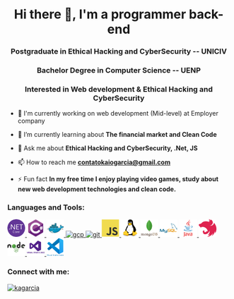 <h1 align="center">Hi there 👋, I'm a programmer back-end</h1>
<h3 align="center"> Postgraduate in Ethical Hacking and CyberSecurity -- UNICIV </h3>
<h3 align="center"> Bachelor Degree in Computer Science -- UENP </h3>
<h3 align="center">Interested in Web development & Ethical Hacking and CyberSecurity </h3>

- 🔭 I'm currently working on web development (Mid-level) at Employer company

- 🌱 I’m currently learning about **The financial market and Clean Code**

- 💬 Ask me about **Ethical Hacking and CyberSecurity, .Net, JS**

- 📫 How to reach me **contatokaiogarcia@gmail.com**

- ⚡ Fun fact **In my free time I enjoy playing video games, study about new web development technologies and clean code.**






<h3 align="left">Languages and Tools:</h3>
<p align="left"> 
    <a href="https://dotnet.microsoft.com/" target="_blank"> 
        <img src="https://github.com/devicons/devicon/blob/master/icons/dotnetcore/dotnetcore-original.svg" alt="dotnet" width="40" height="40"/> 
    </a> 
    <a href="https://learn.microsoft.com/en-us/dotnet/csharp/" target="_blank"> 
        <img src="https://github.com/devicons/devicon/blob/master/icons/csharp/csharp-original.svg" alt="csharp" width="40" height="40"/> 
    </a> 
    <a href="https://www.docker.com/" target="_blank"> 
        <img src="https://github.com/devicons/devicon/blob/master/icons/docker/docker-original.svg" alt="docker" width="40" height="40"/> 
    </a> 
    <a href="https://cloud.google.com" target="_blank"> 
        <img src="https://www.vectorlogo.zone/logos/google_cloud/google_cloud-icon.svg" alt="gcp" width="40" height="40"/> 
    </a> 
    <a href="https://git-scm.com/" target="_blank"> 
        <img src="https://www.vectorlogo.zone/logos/git-scm/git-scm-icon.svg" alt="git" width="40" height="40"/> 
    </a> 
    <a href="https://developer.mozilla.org/en-US/docs/Web/JavaScript" target="_blank"> 
        <img src="https://github.com/devicons/devicon/blob/master/icons/javascript/javascript-original.svg" alt="javascript" width="40" height="40"/> 
    </a> 
    <a href="https://www.linux.org/" target="_blank"> 
        <img src="https://github.com/devicons/devicon/blob/master/icons/linux/linux-original.svg" alt="linux" width="40" height="40"/> 
    </a> 
    <a href="https://www.mongodb.com/" target="_blank"> 
        <img src="https://github.com/devicons/devicon/blob/master/icons/mongodb/mongodb-original-wordmark.svg" alt="mongodb" width="40" height="40"/> 
    </a> 
    <a href="https://www.mysql.com/" target="_blank"> 
        <img src="https://github.com/devicons/devicon/blob/master/icons/mysql/mysql-original-wordmark.svg" alt="mysql" width="40" height="40"/> 
    </a> 
    <a href="https://www.java.com" target="_blank"> 
        <img src="https://github.com/devicons/devicon/blob/master/icons/java/java-original-wordmark.svg" alt="java" width="40" height="40"/> 
    </a> 
    <a href="https://nestjs.com/" target="_blank"> 
        <img src="https://github.com/devicons/devicon/blob/master/icons/nestjs/nestjs-plain.svg" alt="nestjs" width="40" height="40"/> 
    </a> 
    <a href="https://nodejs.org" target="_blank"> 
        <img src="https://github.com/devicons/devicon/blob/master/icons/nodejs/nodejs-original-wordmark.svg" alt="nodejs" width="40" height="40"/> 
    </a> 
    <a href="https://visualstudio.microsoft.com/" target="_blank"> 
        <img src="https://github.com/devicons/devicon/blob/master/icons/visualstudio/visualstudio-plain-wordmark.svg" alt="visualstudio" width="40" height="40"/> 
    </a> 
    <a href="https://code.visualstudio.com/" target="_blank"> 
        <img src="https://github.com/devicons/devicon/blob/master/icons/vscode/vscode-original-wordmark.svg" alt="visualcode" width="40" height="40"/> 
    </a> 
</p>

  
 


<h3 align="left">Connect with me:</h3>
<p align="left">
<a href="https://www.linkedin.com/in/kaio-aime-garcia-7733a41a1/" target="blank"><img align="center" src="https://cdn.jsdelivr.net/npm/simple-icons@3.0.1/icons/linkedin.svg" alt="kagarcia" height="30" width="40" /></a>
</p>
